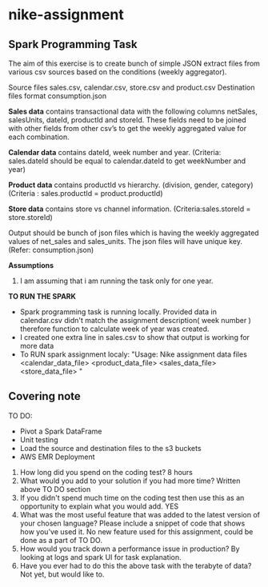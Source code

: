 # nike-assignment

## Spark Programming Task

The aim of this exercise is to create bunch of simple JSON extract files from various csv sources based on the conditions (weekly aggregator).

Source files sales.csv, calendar.csv, store.csv and product.csv
Destination files format consumption.json

**Sales data** contains transactional data with the following columns netSales, salesUnits, dateId, productId and storeId. These fields need to be joined with other fields from other csv’s to get the weekly aggregated value for each combination.

**Calendar data** contains dateId, week number and year. (Criteria: sales.dateId should be equal to calendar.dateId to get weekNumber and year) 

**Product data** contains productId vs hierarchy. (division, gender, category) (Criteria : sales.productId = product.productId)

**Store data** contains store vs channel information. (Criteria:sales.storeId = store.storeId)

Output should be bunch of json files which is having the weekly aggregated values of net_sales and sales_units. The json files will have unique key. (Refer: consumption.json) 

**Assumptions**
1. I am assuming that i am running the task only for one year.

**TO RUN THE SPARK**

- Spark programming task is running locally. Provided data in calendar.csv didn't match the assignment description( week number ) therefore function to calculate week of year was created.
- I created one extra line in sales.csv to show that output is working for more data
- To RUN spark assignment localy: 
"Usage: Nike assignment data files <file> <calendar_data_file> <product_data_file> <sales_data_file> <store_data_file> "


## Covering note
TO DO: 
- Pivot a Spark DataFrame
- Unit testing
- Load the source and destination files to the s3 buckets
- AWS EMR Deployment

1. How long did you spend on the coding test? 8 hours
2. What would you add to your solution if you had more time? Written above TO DO section
3. If you didn't spend much time on the coding test then use this as an opportunity to explain what you would add. YES
4. What was the most useful feature that was added to the latest version of your chosen language? Please include a snippet of code that shows how you've used it.
    No new feature used for this assignment, could be done as a part of TO DO.
5. How would you track down a performance issue in production? By looking at logs and spark UI for task explanation. 
6. Have you ever had to do this the above task with the terabyte of data? Not yet, but would like to.
    

